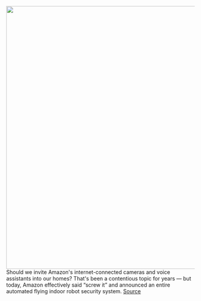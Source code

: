 <img src='https://cdn.vox-cdn.com/uploads/chorus_image/image/50858597/tldr-logo.1473954443.png' width='700px' /><br/>
Should we invite Amazon's internet-connected cameras and voice assistants into our homes? That's been a contentious topic for years — but today, Amazon effectively said “screw it” and announced an entire automated flying indoor robot security system.
<a href='https://www.theverge.com/tldr/2020/9/24/21454943/amazon-ring-always-home-cam-drone-security-biggest-questions'> Source <a/>